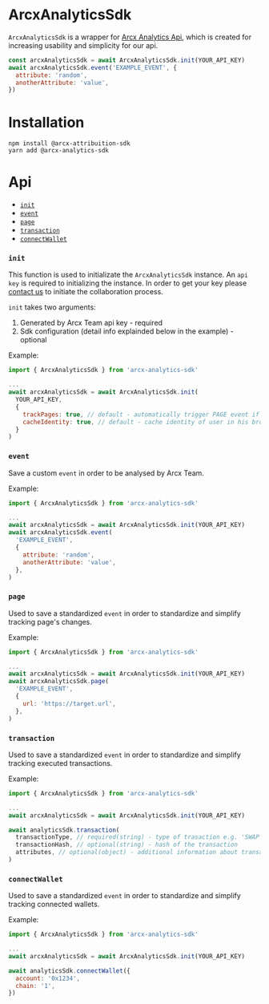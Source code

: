 # ArcxAnalyticsSdk

`ArcxAnalyticsSdk` is a wrapper for [Arcx Analytics Api](https://docs.arcx.money/#tag--analytics), which is created for increasing usability and simplicity for our api.

```js
const arcxAnalyticsSdk = await ArcxAnalyticsSdk.init(YOUR_API_KEY)
await arcxAnalyticsSdk.event('EXAMPLE_EVENT', {
  attribute: 'random',
  anotherAttribute: 'value',
})
```

# Installation

```cli
npm install @arcx-attribuition-sdk
yarn add @arcx-analytics-sdk
```

# Api

- [`init`](#init)
- [`event`](#event)
- [`page`](#page)
- [`transaction`](#transaction)
- [`connectWallet`](#connectWallet)

### `init`

This function is used to initializate the `ArcxAnalyticsSdk` instance. An `api key` is required to initializing the instance. In order to get your key please [contact us](https://discord.gg/hfrbGzPyK8) to initiate the collaboration process.

`init` takes two arguments:

1. Generated by Arcx Team api key - required
2. Sdk configuration (detail info explainded below in the example) - optional

Example:

```javascript
import { ArcxAnalyticsSdk } from 'arcx-analytics-sdk'

...
await arcxAnalyticsSdk = await ArcxAnalyticsSdk.init(
  YOUR_API_KEY,
  {
    trackPages: true, // default - automatically trigger PAGE event if url changed after click
    cacheIdentity: true, // default - cache identity of user in his browser's local storage
  }
)
```

### `event`

Save a custom `event` in order to be analysed by Arcx Team.

Example:

```javascript
import { ArcxAnalyticsSdk } from 'arcx-analytics-sdk'

...
await arcxAnalyticsSdk = await ArcxAnalyticsSdk.init(YOUR_API_KEY)
await arcxAnalyticsSdk.event(
  'EXAMPLE_EVENT',
  {
    attribute: 'random',
    anotherAttribute: 'value',
  },
)
```

### `page`

Used to save a standardized `event` in order to standardize and simplify tracking page's changes.

Example:

```javascript
import { ArcxAnalyticsSdk } from 'arcx-analytics-sdk'

...
await arcxAnalyticsSdk = await ArcxAnalyticsSdk.init(YOUR_API_KEY)
await arcxAnalyticsSdk.page(
  'EXAMPLE_EVENT',
  {
    url: 'https://target.url',
  },
)
```

### `transaction`

Used to save a standardized `event` in order to standardize and simplify tracking  executed transactions.

Example:

```javascript
import { ArcxAnalyticsSdk } from 'arcx-analytics-sdk'

...
await arcxAnalyticsSdk = await ArcxAnalyticsSdk.init(YOUR_API_KEY)

await analyticsSdk.transaction(
  transactionType, // required(string) - type of trasaction e.g. 'SWAP', 'STAKE'...
  transactionHash, // optional(string) - hash of the transaction
  attributes, // optional(object) - additional information about transaction
)
```

### `connectWallet`

Used to save a standardized `event` in order to standardize and simplify tracking connected wallets.

Example:

```javascript
import { ArcxAnalyticsSdk } from 'arcx-analytics-sdk'

...
await arcxAnalyticsSdk = await ArcxAnalyticsSdk.init(YOUR_API_KEY)

await analyticsSdk.connectWallet({
  account: '0x1234',
  chain: '1',
})
```
